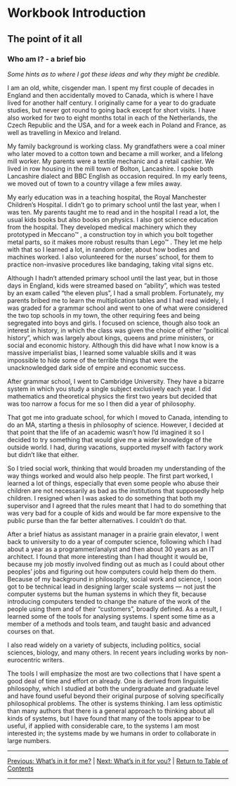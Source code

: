 # Workbook Introduction

## The point of it all

### Who am I? - a brief bio

*Some hints as to where I got these ideas and why they might be credible.*

I am an old, white, cisgender man. I spent my first couple of decades in England and then accidentally moved to Canada, which is where I have lived for another half century. I originally came for a year to do graduate studies, but never got round to going back except for short visits. I have also worked for two to eight months total in each of the Netherlands, the Czech Republic and the USA, and for a week each in Poland and France, as well as travelling in Mexico and Ireland.

My family background is working class. My grandfathers were a coal miner who later moved to a cotton town and became a mill worker, and a lifelong mill worker. My parents were a textile mechanic and a retail cashier. We lived in row housing in the mill town of Bolton, Lancashire. I spoke both Lancashire dialect and BBC English as occasion required. In my early teens, we moved out of town to a country village a few miles away.

My early education was in a teaching hospital, the Royal Manchester Children’s Hospital. I didn’t go to primary school until the last year, when I was ten. My parents taught me to read and in the hospital I read a lot, the usual kids books but also books on physics. I also got science education from the hospital. They developed medical machinery which they prototyped in Meccano™ , a construction toy in which you bolt together metal parts, so it makes more robust results than Lego™ . They let me help with that so I learned a lot, in random order, about how bodies and machines worked. I also volunteered for the nurses’ school, for them to practice non-invasive procedures like bandaging, taking vital signs etc.

Although I hadn’t attended primary school until the last year, but in those days in England, kids were streamed based on “ability”, which was tested by an exam called “the eleven plus”, I had a small problem. Fortunately, my parents bribed me to learn the multiplication tables and I had read widely, I was graded for a grammar school and went to one of what were considered the two top schools in my town, the other requiring fees and being segregated into boys and girls. I focused on science, though also took an interest in history, in which the class was given the choice of either “political history”, which was largely about kings, queens and prime ministers, or social and economic history. Although this did have what I now know is a massive imperialist bias, I learned some valuable skills and it was impossible to hide some of the terrible things that were the unacknowledged dark side of empire and economic success.

After  grammar school, I went to Cambridge University. They have a bizarre system in which you study a single subject exclusively each year. I did mathematics and theoretical physics the first two years but decided that was too narrow a focus for me so I then did a year of philosophy.

That got me into graduate school, for which I moved to Canada, intending to do an MA, starting a thesis in philosophy of science. However, I decided at that point that the life of an academic wasn’t how I’d imagined it so I decided to try something that would give me a wider knowledge of the outside world. I had, during vacations, supported myself with factory work but didn’t like that either.

So I tried social work, thinking that would broaden my understanding of the way things worked and would also help people. The first part worked, I learned a lot of things, especially that even some people who abuse their children are not necessarily as bad as the institutions that supposedly help children. I resigned when I was asked to do something that both my supervisor and I agreed that the rules meant that I had to do something that was very bad for a couple of kids and would be far more expensive to the public purse than the far better alternatives. I couldn’t do that.

After a brief hiatus as assistant manager in a prairie grain elevator, I went back to university to do a year of computer science, following which I had about a year as a programmer/analyst and then about 30 years as an IT architect. I found that more interesting than I had thought it would be, because my job mostly involved finding out as much as I could about other peoples’ jobs and figuring out how computers could help them do them. Because of my background in philosophy, social work and science, I soon got to be technical lead in designing larger scale systems — not just the computer systems but the human systems in which they fit, because introducing computers tended to change the nature of the work of the people using them and of their “customers”, broadly defined. As a result, I learned some of the tools for analysing systems. I spent some time as a member of a methods and tools team, and taught basic and advanced courses on that.

I also read widely on a variety of subjects, including politics, social sciences, biology, and many others.  In recent years including works by non-eurocentric writers.

The tools I will emphasize the most are two collections that I have spent a good deal of time and effort on already. One is derived from linguistic philosophy, which I studied at both the undergraduate and graduate level and have found useful beyond their original purpose of solving specifically philosophical problems. The other is systems thinking.  I am less optimistic than many authors that there is a general approach to thinking about all kinds of systems, but I have found that many of the tools appear to be useful, if applied with considerable care, to the systems I am most interested in; the systems made by we humans in order to collaborate in large numbers.


***
[Previous: What’s in it for me?](whatsinitforme) \| [Next: What’s in it for you?](whatisinitforyou) \| [Return to Table of Contents](../../index)

***
